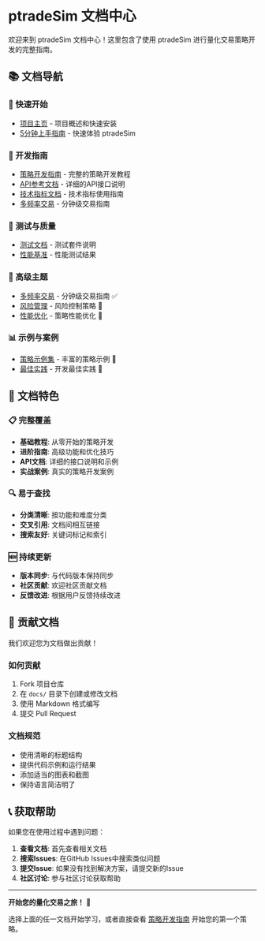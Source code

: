 # ptradeSim 文档中心

欢迎来到 ptradeSim 文档中心！这里包含了使用 ptradeSim 进行量化交易策略开发的完整指南。

## 📚 文档导航

### 🚀 快速开始
- [项目主页](../README.md) - 项目概述和快速安装
- [5分钟上手指南](../README.md#🎯-5分钟上手指南) - 快速体验 ptradeSim

### 📖 开发指南
- [策略开发指南](STRATEGY_GUIDE.md) - 完整的策略开发教程
- [API参考文档](API_REFERENCE.md) - 详细的API接口说明
- [技术指标文档](TECHNICAL_INDICATORS.md) - 技术指标使用指南
- [多频率交易](MULTI_FREQUENCY_TRADING.md) - 分钟级交易指南

### 🧪 测试与质量
- [测试文档](../tests/README.md) - 测试套件说明
- [性能基准](PERFORMANCE_BENCHMARKS.md) - 性能测试结果

### 🔧 高级主题
- [多频率交易](MULTI_FREQUENCY_TRADING.md) - 分钟级交易指南 ✅
- [风险管理](RISK_MANAGEMENT.md) - 风险控制策略 🚧
- [性能优化](PERFORMANCE_OPTIMIZATION.md) - 策略性能优化 🚧

### 📊 示例与案例
- [策略示例集](STRATEGY_EXAMPLES.md) - 丰富的策略示例 🚧
- [最佳实践](BEST_PRACTICES.md) - 开发最佳实践 🚧

## 🎯 文档特色

### 📋 完整覆盖
- **基础教程**: 从零开始的策略开发
- **进阶指南**: 高级功能和优化技巧
- **API文档**: 详细的接口说明和示例
- **实战案例**: 真实的策略开发案例

### 🔍 易于查找
- **分类清晰**: 按功能和难度分类
- **交叉引用**: 文档间相互链接
- **搜索友好**: 关键词标记和索引

### 🆕 持续更新
- **版本同步**: 与代码版本保持同步
- **社区贡献**: 欢迎社区贡献文档
- **反馈改进**: 根据用户反馈持续改进

## 🤝 贡献文档

我们欢迎您为文档做出贡献！

### 如何贡献
1. Fork 项目仓库
2. 在 `docs/` 目录下创建或修改文档
3. 使用 Markdown 格式编写
4. 提交 Pull Request

### 文档规范
- 使用清晰的标题结构
- 提供代码示例和运行结果
- 添加适当的图表和截图
- 保持语言简洁明了

## 📞 获取帮助

如果您在使用过程中遇到问题：

1. **查看文档**: 首先查看相关文档
2. **搜索Issues**: 在GitHub Issues中搜索类似问题
3. **提交Issue**: 如果没有找到解决方案，请提交新的Issue
4. **社区讨论**: 参与社区讨论获取帮助

---

**开始您的量化交易之旅！** 🚀

选择上面的任一文档开始学习，或者直接查看 [策略开发指南](STRATEGY_GUIDE.md) 开始您的第一个策略。
